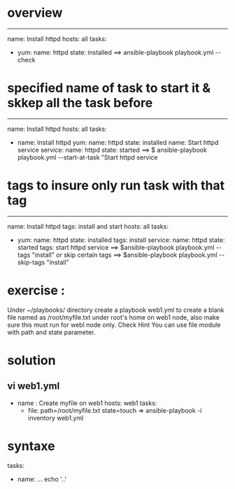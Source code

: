 # overview
---
name: Install httpd
hosts: all
tasks:
- yum:
name: httpd
state: installed
==> ansible-playbook playbook.yml --check
# specified name of task to start it & skkep all the task before 
---
name: Install httpd
hosts: all
tasks:
- name: Install httpd
yum:
name: httpd
state: installed
name: Start httpd service
service:
name: httpd
state: started
==> $ ansible-playbook playbook.yml --start-at-task "Start httpd service
# tags to insure only run task with that tag 
---
name: Install httpd
tags: install and start
hosts: all
tasks:
- yum:
name: httpd
state: installed
tags: install
service:
name: httpd
state: started
tags: start httpd service
==> $ansible-playbook playbook.yml --tags "install"
or skip certain tags
==> $ansible-playbook playbook.yml --skip-tags "install"
# exercise : 
Under ~/playbooks/ directory create a playbook web1.yml to
create a blank file named as /root/myfile.txt under root's
home on web1 node, also make sure this must run for webl node
only.
Check
Hint
You can use file module with path and state parameter.
# solution
vi web1.yml
---
- name : Create myfile on web1
  hosts: web1
  tasks:
  - file: path=/root/myfile.txt state=touch
=> ansible-playbook -i inventory web1.yml
# syntaxe 
tasks:
 - name: ...
   echo '..'
